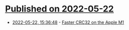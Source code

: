 # [Published on 2022-05-22](index.md)

* [2022-05-22, 15:36:48](https://news.ycombinator.com/item?id=31469295) - [Faster CRC32 on the Apple M1](https://dougallj.wordpress.com/2022/05/22/faster-crc32-on-the-apple-m1/)
